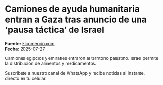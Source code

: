 # Camiones de ayuda humanitaria entran a Gaza tras anuncio de una ‘pausa táctica’ de Israel

**Fuente:** [Elcomercio.com](https://www.elcomercio.com/uncategorized/camiones-de-ayuda-humanitaria-entran-a-gaza-tras-anuncio-de-una-pausa-tactica-de-israel/)  
**Fecha:** 2025-07-27

Camiones egipcios y emiratíes entraron al territorio palestino. Israel permite la distribución de alimentos y medicamentos.

Suscríbete a nuestro canal de WhatsApp y recibe noticias al instante, directo en tu
 celular.
